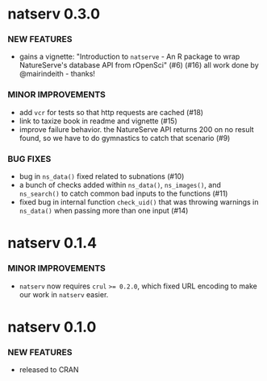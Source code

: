 natserv 0.3.0
=============

### NEW FEATURES

* gains a vignette: "Introduction to `natserve` - An R package to wrap NatureServe's database API from rOpenSci" (#6) (#16) all work done by @mairindeith - thanks!

### MINOR IMPROVEMENTS

* add `vcr` for tests so that http requests are cached (#18)
* link to taxize book in readme and vignette (#15)
* improve failure behavior. the NatureServe API returns 200 on no result found, so we have to do gymnastics to catch that scenario (#9)

### BUG FIXES

* bug in `ns_data()` fixed related to subnations (#10)
* a bunch of checks added within `ns_data()`, `ns_images()`, and `ns_search()` to catch common bad inputs to the functions (#11)
* fixed bug in internal function `check_uid()` that was throwing warnings in `ns_data()` when passing more than one input (#14)


natserv 0.1.4
=============

### MINOR IMPROVEMENTS

* `natserv` now requires `crul` `>= 0.2.0`, which fixed URL encoding
to make our work in `natserv` easier.


natserv 0.1.0
=============

### NEW FEATURES

* released to CRAN

